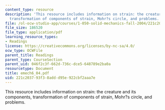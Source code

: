 ```yaml
---
content_type: resource
description: 'This resource includes information on strain: the creature and its components,
  transformation of components of strain, Mohr?s circle, and problems.'
file: /ol-ocw-studio-app/courses/1-050-solid-mechanics-fall-2004/221c203793f38addd95e922cbf2aaa7e_emech6_04.pdf
file_size: 186520
file_type: application/pdf
learning_resource_types:
- Readings
license: https://creativecommons.org/licenses/by-nc-sa/4.0/
ocw_type: OCWFile
parent_title: Readings
parent_type: CourseSection
parent_uid: 046f2c3f-662d-736c-dce5-648789e2ba0a
resourcetype: Document
title: emech6_04.pdf
uid: 221c2037-93f3-8add-d95e-922cbf2aaa7e
---
```

This resource includes information on strain: the creature and its components, transformation of components of strain, Mohr?s circle, and problems.